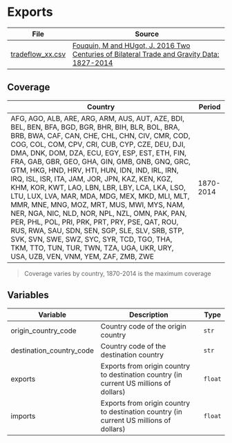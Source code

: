 # Exports

File | Source
---|---
[tradeflow_xx.csv](https://github.com/cverluise/patentcity/tree/feature/assets/assets) | [Fouquin, M and HUgot, J. 2016 Two Centuries of Bilateral Trade and Gravity Data: 1827-2014](https://econpapers.repec.org/paper/ciicepidt/2016-14.htm)

## Coverage

Country | Period
---|---
AFG, AGO, ALB, ARE, ARG, ARM, AUS, AUT, AZE, BDI, BEL, BEN, BFA, BGD, BGR, BHR, BIH, BLR, BOL, BRA, BRB, BWA, CAF, CAN, CHE, CHL, CHN, CIV, CMR, COD, COG, COL, COM, CPV, CRI, CUB, CYP, CZE, DEU, DJI, DMA, DNK, DOM, DZA, ECU, EGY, ESP, EST, ETH, FIN, FRA, GAB, GBR, GEO, GHA, GIN, GMB, GNB, GNQ, GRC, GTM, HKG, HND, HRV, HTI, HUN, IDN, IND, IRL, IRN, IRQ, ISL, ISR, ITA, JAM, JOR, JPN, KAZ, KEN, KGZ, KHM, KOR, KWT, LAO, LBN, LBR, LBY, LCA, LKA, LSO, LTU, LUX, LVA, MAR, MDA, MDG, MEX, MKD, MLI, MLT, MMR, MNE, MNG, MOZ, MRT, MUS, MWI, MYS, NAM, NER, NGA, NIC, NLD, NOR, NPL, NZL, OMN, PAK, PAN, PER, PHL, POL, PRI, PRK, PRT, PRY, PSE, QAT, ROU, RUS, RWA, SAU, SDN, SEN, SGP, SLE, SLV, SRB, STP, SVK, SVN, SWE, SWZ, SYC, SYR, TCD, TGO, THA, TKM, TTO, TUN, TUR, TWN, TZA, UGA, UKR, URY, USA, UZB, VEN, VNM, YEM, ZAF, ZMB, ZWE | 1870-2014

> Coverage varies by country, 1870-2014 is the maximum coverage

## Variables

Variable|Description    | Type
---|---|---
origin_country_code     | Country code of the origin country| `str`
destination_country_code| Country code of the destination country | `str`
exports                | Exports from origin country to destination country (in current US millions of dollars) | `float`
imports | Exports from origin country to destination country (in current US millions of dollars) | `float`
